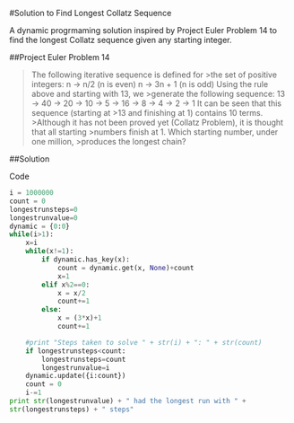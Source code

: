 #Solution to Find Longest Collatz Sequence

A dynamic progrmaming solution inspired by Project Euler Problem 14 to 
find the longest Collatz sequence 
given any starting integer.

##Project Euler Problem 14

>The following iterative sequence is defined for >the set of positive integers:
>n → n/2 (n is even)
>n → 3n + 1 (n is odd)
>Using the rule above and starting with 13, we >generate the following sequence:
>13 → 40 → 20 → 10 → 5 → 16 → 8 → 4 → 2 → 1
>It can be seen that this sequence (starting at >13 and finishing at 1) contains 10 terms. >Although it has not been proved yet (Collatz 
>Problem), it is thought that all starting >numbers finish at 1.
>Which starting number, under one million, >produces the longest chain?

##Solution

Code 
```python
i = 1000000
count = 0
longestrunsteps=0
longestrunvalue=0
dynamic = {0:0}
while(i>1):
	x=i
	while(x!=1):
		if dynamic.has_key(x):
			count = dynamic.get(x, None)+count
			x=1
		elif x%2==0:
			x = x/2
			count+=1
		else:
			x = (3*x)+1
			count+=1

	#print "Steps taken to solve " + str(i) + ": " + str(count)
	if longestrunsteps<count:
		longestrunsteps=count
		longestrunvalue=i
	dynamic.update({i:count})
	count = 0
	i-=1
print str(longestrunvalue) + " had the longest run with " + 
str(longestrunsteps) + " steps"
```
